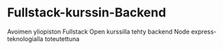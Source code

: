 # Fullstack-kurssin-Backend
Avoimen yliopiston Fullstack Open kurssilla tehty backend Node express-teknologialla toteutettuna
